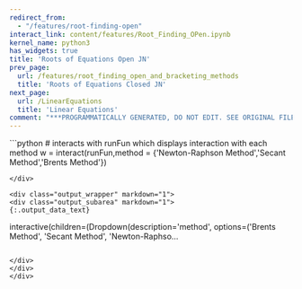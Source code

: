 ```yaml
---
redirect_from:
  - "/features/root-finding-open"
interact_link: content/features/Root_Finding_OPen.ipynb
kernel_name: python3
has_widgets: true
title: 'Roots of Equations Open JN'
prev_page:
  url: /features/root_finding_open_and_bracketing_methods
  title: 'Roots of Equations Closed JN'
next_page:
  url: /LinearEquations
  title: 'Linear Equations'
comment: "***PROGRAMMATICALLY GENERATED, DO NOT EDIT. SEE ORIGINAL FILES IN /content***"
---
```

<div markdown="1" class="cell code_cell">
<div class="input_area" markdown="1">
```python
# interacts with runFun which displays interaction with each method
w = interact(runFun,method = {'Newton-Raphson Method','Secant Method','Brents Method'})



```
</div>

<div class="output_wrapper" markdown="1">
<div class="output_subarea" markdown="1">
{:.output_data_text}
```
interactive(children=(Dropdown(description='method', options=('Brents Method', 'Secant Method', 'Newton-Raphso…
```

</div>
</div>
</div>

